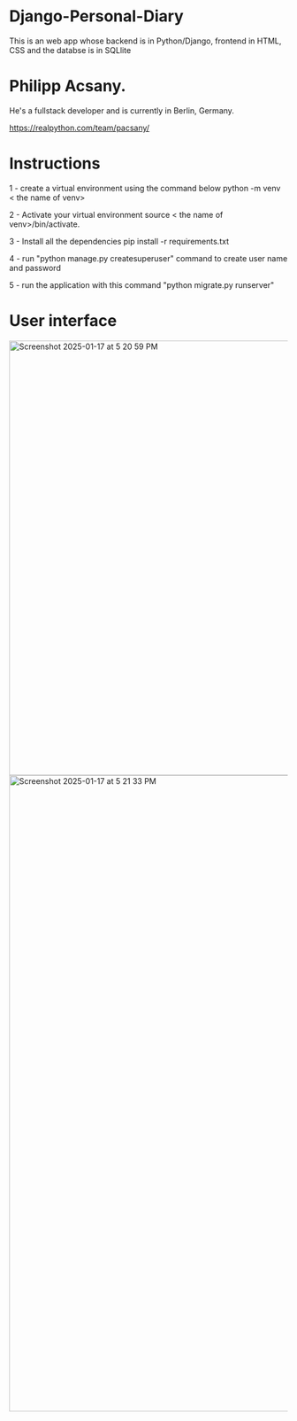 # Django-Personal-Diary

This is an web app whose backend is in Python/Django, frontend in HTML, CSS and the databse is in SQLlite

# Philipp Acsany.
He's a fullstack developer and is currently in Berlin, Germany. 

https://realpython.com/team/pacsany/

# Instructions
1 - create a virtual environment using the command below
python -m venv < the name of venv> 

2 - Activate your virtual environment
source < the name of venv>/bin/activate.

3 - Install all the dependencies
pip install -r requirements.txt 

4 - run "python manage.py createsuperuser" command to create user name and password

5 - run the application with this command "python migrate.py runserver" 

# User interface

<img width="785" alt="Screenshot 2025-01-17 at 5 20 59 PM" src="https://github.com/user-attachments/assets/a0d622ae-8b70-4050-b47b-bce759e9903c" />

<img width="1149" alt="Screenshot 2025-01-17 at 5 21 33 PM" src="https://github.com/user-attachments/assets/1042a6ef-885c-4e8b-8a67-835c4acf0eee" />

